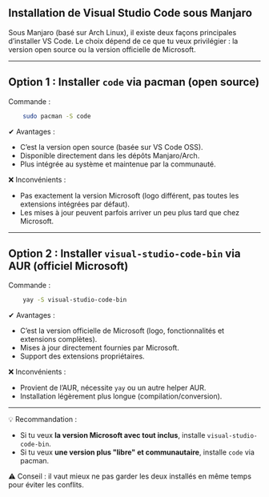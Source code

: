 ## Installation de Visual Studio Code sous Manjaro

Sous Manjaro (basé sur Arch Linux), il existe deux façons principales d’installer VS Code. 
Le choix dépend de ce que tu veux privilégier : la version open source ou la version officielle de Microsoft.

------------------------------------------------------
Option 1 : Installer `code` via pacman (open source)
------------------------------------------------------

Commande :
```bash
    sudo pacman -S code
```

✔ Avantages :
- C’est la version open source (basée sur VS Code OSS).
- Disponible directement dans les dépôts Manjaro/Arch.
- Plus intégrée au système et maintenue par la communauté.

❌ Inconvénients :
- Pas exactement la version Microsoft (logo différent, pas toutes les extensions intégrées par défaut).
- Les mises à jour peuvent parfois arriver un peu plus tard que chez Microsoft.

------------------------------------------------------
Option 2 : Installer `visual-studio-code-bin` via AUR (officiel Microsoft)
------------------------------------------------------

Commande :
```bash
    yay -S visual-studio-code-bin
```

✔ Avantages :
- C’est la version officielle de Microsoft (logo, fonctionnalités et extensions complètes).
- Mises à jour directement fournies par Microsoft.
- Support des extensions propriétaires.

❌ Inconvénients :
- Provient de l’AUR, nécessite `yay` ou un autre helper AUR.
- Installation légèrement plus longue (compilation/conversion).

------------------------------------------------------
💡 Recommandation :
- Si tu veux **la version Microsoft avec tout inclus**, installe `visual-studio-code-bin`.
- Si tu veux **une version plus "libre" et communautaire**, installe `code` via pacman.

⚠️ Conseil : il vaut mieux ne pas garder les deux installés en même temps pour éviter les conflits.

